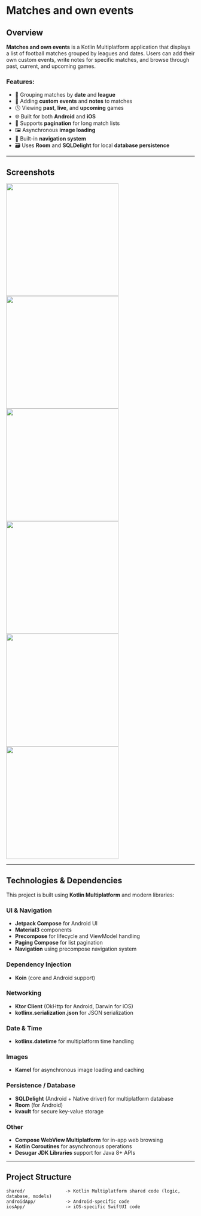 # Matches and own events

## Overview
**Matches and own events** is a Kotlin Multiplatform application that displays a list of football matches grouped by leagues and dates. Users can add their own custom events, write notes for specific matches, and browse through past, current, and upcoming games.

### Features:
- 📅 Grouping matches by **date** and **league**
- 📝 Adding **custom events** and **notes** to matches
- 🕓 Viewing **past**, **live**, and **upcoming** games
- 🌐 Built for both **Android** and **iOS**
- 🔁 Supports **pagination** for long match lists
- 🖼️ Asynchronous **image loading**
- 🧭 Built-in **navigation system**
- 🗃️ Uses **Room** and **SQLDelight** for local **database persistence**

---

## Screenshots

<img src="https://i.postimg.cc/W1TPBjFp/app11.png" width="300"> <img src="https://i.postimg.cc/GpSwTyM9/app12.png" width="300">  
<img src="https://i.postimg.cc/26bpQSJG/app13.png" width="300"> <img src="https://i.postimg.cc/0ynqx3DY/app14.png" width="300">  
<img src="https://i.postimg.cc/Zqqzqcx1/app15.png" width="300"> <img src="https://i.postimg.cc/XJTRQ06b/app16.png" width="300">

---

## Technologies & Dependencies

This project is built using **Kotlin Multiplatform** and modern libraries:

### UI & Navigation
- **Jetpack Compose** for Android UI
- **Material3** components
- **Precompose** for lifecycle and ViewModel handling
- **Paging Compose** for list pagination
- **Navigation** using precompose navigation system

### Dependency Injection
- **Koin** (core and Android support)

### Networking
- **Ktor Client** (OkHttp for Android, Darwin for iOS)
- **kotlinx.serialization.json** for JSON serialization

### Date & Time
- **kotlinx.datetime** for multiplatform time handling

### Images
- **Kamel** for asynchronous image loading and caching

### Persistence / Database
- **SQLDelight** (Android + Native driver) for multiplatform database
- **Room** (for Android)
- **kvault** for secure key-value storage

### Other
- **Compose WebView Multiplatform** for in-app web browsing
- **Kotlin Coroutines** for asynchronous operations
- **Desugar JDK Libraries** support for Java 8+ APIs

---

## Project Structure

```text
shared/               -> Kotlin Multiplatform shared code (logic, database, models)
androidApp/           -> Android-specific code
iosApp/               -> iOS-specific SwiftUI code